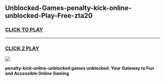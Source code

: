 
## Unblocked-Games-penalty-kick-online-unblocked-Play-Free-zta20
<h3>
<a href="https://premium76.site?title=penalty-kick-online-unblocked&ref=19M">CLICK TO PLAY</a></h3>
<hr>

<h3>
<a href="https://premium76.site?title=penalty-kick-online-unblocked&ref=19M">CLICK 2 PLAY</a>
  
</h3>

<a href="https://premium76.site?title=penalty-kick-online-unblocked&ref=19M"><img src="https://clearcache.store/games.png"></a>


**penalty-kick-online-unblocked games unblocked: Your Gateway to Fun and Accessible Online Gaming**
